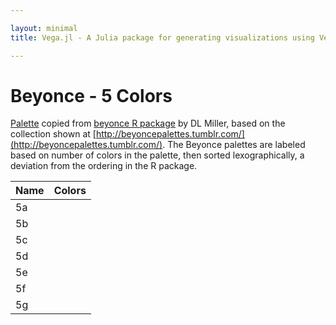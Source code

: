 ```yaml
---

layout: minimal
title: Vega.jl - A Julia package for generating visualizations using Vega

---
```


# Beyonce - 5 Colors

[Palette](https://gist.github.com/dill/fb75131e618c52564fc9) copied from [beyonce R package](https://github.com/dill/beyonce) by DL Miller, based on the collection shown at [http://beyoncepalettes.tumblr.com/](http://beyoncepalettes.tumblr.com/). The Beyonce palettes are labeled based on number of colors in the palette, then sorted lexographically, a deviation from the ordering in the R package.

<table>
  <thead>
    <tr>
      <th>Name</th>
      <th>Colors</th>
    </tr>
  </thead>
  <tbody>
    <tr>
      <td>5a</td>
      <td><div id="b5a"></div></td>
    </tr>
    <tr>
      <td>5b</td>
      <td><div id="b5b"></div></td>
    </tr>
    <tr>
      <td>5c</td>
      <td><div id="b5c"></div></td>
    </tr>
     <tr>
      <td>5d</td>
      <td><div id="b5d"></div></td>
    </tr>
     <tr>
      <td>5e</td>
      <td><div id="b5e"></div></td>
    </tr>
    <tr>
      <td>5f</td>
      <td><div id="b5f"></div></td>
    </tr>
     <tr>
      <td>5g</td>
      <td><div id="b5g"></div></td>
    </tr>
  </tbody>
</table>

<div>
      <script type="text/javascript">

      // parse a spec and create a visualization view
      function parse(divid, palette) {

        spec = colorchip(palette[divid], 50, 400)
        vg.parse.spec(spec, function(chart) { chart({el:"#" + divid}).update(); });
      }

      var bey;
      $.getJSON("/javascripts/beyonce.json", function(json) {
          bey = json;
      })
      .done(function(json) {

                for(var i = 0; i < Object.keys(bey).length; i++){
                  parse(Object.keys(bey)[i], bey);
                }
      });

    </script>
<div>